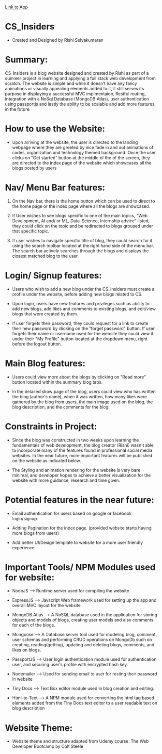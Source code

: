 [Link to App](https://cs-insiders.herokuapp.com/)
# CS_Insiders

* Created and Designed by Rishi Selvakumaran

# Summary:

CS-Insiders is a blog website designed and created by Rishi as part of a summer project in learning and applying a full stack web development from scratch.
The website is simple and while it doesn't have any fancy animations or visually appealing elements added to it, it still serves its purpose in displaying a successful MVC implmentaion, Restful routing, integration with a NoSql Database (MongoDB Atlas), user authentication using passportjs and lastly the ability to be scalable and add more features in the future. 

# How to use the Website:

- Upon arriving at the website, the user is directed to the landing webpage where they are greeted by nice fade in and out animations of codes, organization and technology themed background. Once the user clicks on "Get started" button at the middle of the of the screen, they are directed to the index page of the website which showcases all the blogs posted by users

# Nav/ Menu Bar features:

1. On the Nav bar, there is the home button which can be used to direct to the home page or the index page where all the blogs are showcased. 

2. If User wishes to see blogs specific to one of the main topics, "Web Development, AI and/ or ML, Data-Science, Internship advice" listed, they could click on the topic and be redirected to blogs grouped under that specific topic.

3. If user wishes to navigate specific title of blog, they could search for it using the search toolbar located at the right hand side of the menu bar. The search bar actively searches through the blogs and displays the closest matched blog to the user.

# Login/ Signup features:

- Users who wish to add a new blog under the CS_insiders must create a profile under the website, before adding new blogs related to CS.

- Upon login, users have new features and privileges such as ability to add new blogs, add likes and comments to existing blogs, and edit/view blogs that were created by them. 

- If user forgets their password, they could request for a link to create their new password by clicking on the "forget password" button. If user forgets their name or username used for the website they could view it under their "My Profile" button located at the dropdown menu, right before the logout button.

# Main Blog features:

- Users could view more about the blogs by clicking on "Read more" button located within the summary blog tabs. 

- In the detailed show page of the blog, users could view who has written the blog (author's name), when it was written, how many likes were gathered by the blog from users, the main image used on the blog, the blog description, and the comments for the blog. 



# Constraints in Project:

- Since the blog was constructed in two weeks upon learning the fundamentals of web development, the blog creator (Rishi) wasn't able to incorporate many of the features found in professional social media websites. In the near future, more important features will be published on the website as indicated below.

- The Styling and animation rendering for the website is very bare minimal, and developer hopes to achieve a better visualization for the website with more guidance, research and time given.


# Potential features in the near future:

- Email authentication for users based on google or facebook login/signup.

- Adding Pagination for the index page. (provided website starts having more blogs from users)

- Add better UI/Design template to website for a more user friendly experience.


# Important Tools/ NPM Modules used for website:

- NodeJS --> Runtime server used for compiling the website

- ExpressJS --> Javscript Web framework used for setting up the app and overall MVC layout for the website

- MongoDB Atlas --> A NoSQL database used in the application for storing objects and models of blogs, creating user models and also comments for each of the blogs.

- Mongoose --> A Database server tool used for modeling blog, comment, user schemas and performing CRUD operations on MongoDb such on creating, reading(getting), updating and deleting blogs, comments, and likes on blogs.

- PassportJS --> User login authentication module used for authentication user, and securing user's profile with encrypted hash key.

- Nodemailer --> Used for sending email to user for resting their password in website

- Tiny Docs --> Text Box editor module used in blog creation and editing. 

- Html-to-Text --> A NPM module used for converting the html tag based elements added from the Tiny Docs text editor to a user readable text on blog description

# Website Theme:
* Website theme and structure adapted from Udemy course: The Web Developer Bootcamp by Colt Steele
